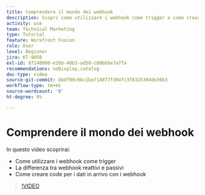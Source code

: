 ```yaml
---
title: Comprendere il mondo dei webhook
description: Scopri come utilizzare i webhook come trigger e come creare code per i dati in arrivo con i webhook, il tutto in  [!DNL Adobe Workfront Fusion].
activity: use
team: Technical Marketing
type: Tutorial
feature: Workfront Fusion
role: User
level: Beginner
jira: KT-9050
exl-id: 87140000-e26b-48b3-ad58-c60b6be7a7fa
recommendations: noDisplay,catalog
doc-type: video
source-git-commit: bbdf99c6bc1be714077fd94fc3f8325394de36b3
workflow-type: tm+mt
source-wordcount: '0'
ht-degree: 0%

---
```


# Comprendere il mondo dei webhook

In questo video scoprirai:

* Come utilizzare i webhook come trigger
* La differenza tra webhook reattivi e passivi
* Come creare code per i dati in arrivo con i webhook

>[!VIDEO](https://video.tv.adobe.com/v/335291/?quality=12&learn=on&enablevpops=1)
